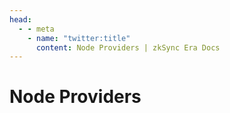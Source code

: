 ```yaml
---
head:
  - - meta
    - name: "twitter:title"
      content: Node Providers | zkSync Era Docs
---
```


# Node Providers
